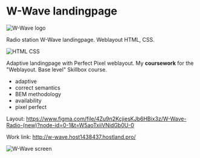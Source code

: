 # W-Wave landingpage

![W-Wave logo](http://w-wave.host1438437.hostland.pro/design/logo.svg)

Radio station W-Wave landingpage. Weblayout HTML, CSS.

![HTML CSS](http://_github-images.host1438437.hostland.pro/html-css.png)

Adaptive landingpage with Perfect Pixel weblayout.
My **coursework** for the "Weblayout. Base level" Skillbox course.

- adaptive
- correct semantics
- BEM methodology
- availability
- pixel perfect

Layout: https://www.figma.com/file/4Zu9n2KcjiesKJb6HBix3z/W-Wave-Radio-(new)?node-id=0-1&t=W5aoTxiiVNidGb0U-0

Work link: http://w-wave.host1438437.hostland.pro/

![W-Wave screen](http://w-wave.host1438437.hostland.pro/design/Screenshot-w-radio.jpg)
